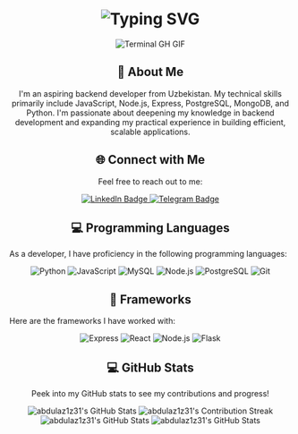 <div align="center">
    <h1><img src="https://readme-typing-svg.herokuapp.com?font=Jetbrains+mono&size=40&duration=3000&color=33FF33&center=true&vCenter=true&width=435&lines=Hey..+I'm+Abdulaziz;This+is..;..my+Github..;" alt="Typing SVG"/></h1>
    <p><img src="termina-gh.gif" alt="Terminal GH GIF" /></p>
</div>

<div align="center">
    <h2>🚀 About Me</h2>
    <p>I'm an aspiring backend developer from Uzbekistan. My technical skills primarily include JavaScript, Node.js, Express, PostgreSQL, MongoDB, and Python. I'm passionate about deepening my knowledge in backend development and expanding my practical experience in building efficient, scalable applications.</p>
</div>

<div align="center">
    <h2 align="center" class="section-heading">🌐 Connect with Me</h2>
    <p>Feel free to reach out to me:</p>
    <a href="https://www.linkedin.com/in/abdulaziz-akbarov-a3186b31a/">
        <img src="https://img.shields.io/badge/-Abdulaziz_Akbarom-blue?style=flat-square&logo=Linkedin&logoColor=white&link=https://www.linkedin.com/in/abdulaziz-akbarov-a3186b31a/" alt="LinkedIn Badge"/>
    </a>
    <a href="https://t.me/spaccee11">
        <img src="https://img.shields.io/badge/@spaccee11-2CA5E0?style=flat-square&logo=telegram&logoColor=white&link=https://t.me/spaccee11" alt="Telegram Badge"/>
    </a>
</div>

<h2 align="center" class="section-heading">💻 Programming Languages</h2>
<p>As a developer, I have proficiency in the following programming languages:</p>
<div align="center">
    <img src="https://img.shields.io/badge/Python-3776AB?style=for-the-badge&logo=python&logoColor=white" alt="Python"/>
    <img src="https://img.shields.io/badge/JavaScript-F7DF1E?style=for-the-badge&logo=javascript&logoColor=black" alt="JavaScript"/>
    <img src="https://img.shields.io/badge/MySQL-005C84?style=for-the-badge&logo=mysql&logoColor=white" alt="MySQL"/>
    <img src="https://img.shields.io/badge/Node.js-339933?style=for-the-badge&logo=nodedotjs&logoColor=white" alt="Node.js"/>
    <img src="https://img.shields.io/badge/PostgreSQL-4169E1?style=for-the-badge&logo=postgresql&logoColor=white" alt="PostgreSQL"/>
    <img src="https://img.shields.io/badge/Git-F05032?style=for-the-badge&logo=git&logoColor=white" alt="Git"/>
</div>

<h2 align="center" class="section-heading">🔧 Frameworks</h2>
<p>Here are the frameworks I have worked with:</p>
<div align="center">
    <img src="https://img.shields.io/badge/Express.js-000000?style=for-the-badge&logo=express&logoColor=white" alt="Express"/>
    <img src="https://img.shields.io/badge/React-20232A?style=for-the-badge&logo=react&logoColor=61DAFB" alt="React"/>
    <img src="https://img.shields.io/badge/Node.js-339933?style=for-the-badge&logo=nodedotjs&logoColor=white" alt="Node.js"/>
    <img src="https://img.shields.io/badge/Flask-000000?style=for-the-badge&logo=flask&logoColor=white" alt="Flask"/>
</div>

<div align="center">
    <h2 align="center" class="section-heading">💻 GitHub Stats</h2>
    <p>Peek into my GitHub stats to see my contributions and progress!</p>
    <img src="https://github-profile-summary-cards.vercel.app/api/cards/profile-details?username=abdulaz1z31&theme=github_dark" alt="abdulaz1z31's GitHub Stats"/>
    <img src="https://github-readme-streak-stats.herokuapp.com/?user=abdulaz1z31&theme=merko" alt="abdulaz1z31's Contribution Streak"/>
    <img src="https://github-profile-summary-cards.vercel.app/api/cards/stats?username=abdulaz1z31&theme=github_dark" alt="abdulaz1z31's GitHub Stats"/>
    <img src="https://github-profile-summary-cards.vercel.app/api/cards/productive-time?username=abdulaz1z31&theme=github_dark&utcOffset=10" alt="abdulaz1z31's GitHub Stats"/>
</div>

